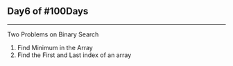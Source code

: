 Day6 of #100Days
-

----------------------------
Two Problems on Binary Search

1. Find Minimum in the Array
2. Find the First and Last index of an array
